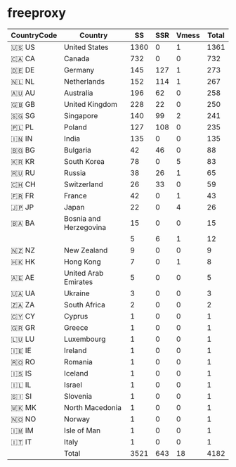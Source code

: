 # freeproxy

|CountryCode|Country|SS|SSR|Vmess|Total|
|  ----  | ----  |  ----  | ----  |  ----  | ----  |
|🇺🇸 US|United States|1360|0|1|1361|
|🇨🇦 CA|Canada|732|0|0|732|
|🇩🇪 DE|Germany|145|127|1|273|
|🇳🇱 NL|Netherlands|152|114|1|267|
|🇦🇺 AU|Australia|196|62|0|258|
|🇬🇧 GB|United Kingdom|228|22|0|250|
|🇸🇬 SG|Singapore|140|99|2|241|
|🇵🇱 PL|Poland|127|108|0|235|
|🇮🇳 IN|India|135|0|0|135|
|🇧🇬 BG|Bulgaria|42|46|0|88|
|🇰🇷 KR|South Korea|78|0|5|83|
|🇷🇺 RU|Russia|38|26|1|65|
|🇨🇭 CH|Switzerland|26|33|0|59|
|🇫🇷 FR|France|42|0|1|43|
|🇯🇵 JP|Japan|22|0|4|26|
|🇧🇦 BA|Bosnia and Herzegovina|15|0|0|15|
| ||5|6|1|12|
|🇳🇿 NZ|New Zealand|9|0|0|9|
|🇭🇰 HK|Hong Kong|7|0|1|8|
|🇦🇪 AE|United Arab Emirates|5|0|0|5|
|🇺🇦 UA|Ukraine|3|0|0|3|
|🇿🇦 ZA|South Africa|2|0|0|2|
|🇨🇾 CY|Cyprus|1|0|0|1|
|🇬🇷 GR|Greece|1|0|0|1|
|🇱🇺 LU|Luxembourg|1|0|0|1|
|🇮🇪 IE|Ireland|1|0|0|1|
|🇷🇴 RO|Romania|1|0|0|1|
|🇮🇸 IS|Iceland|1|0|0|1|
|🇮🇱 IL|Israel|1|0|0|1|
|🇸🇮 SI|Slovenia|1|0|0|1|
|🇲🇰 MK|North Macedonia|1|0|0|1|
|🇳🇴 NO|Norway|1|0|0|1|
|🇮🇲 IM|Isle of Man|1|0|0|1|
|🇮🇹 IT|Italy|1|0|0|1|
||Total|3521|643|18|4182|
